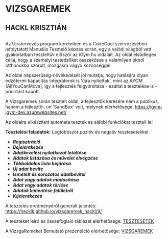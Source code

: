 # VIZSGAREMEK
## HACKL KRISZTIÁN
## 

Az Újratervezés program kereteiben és a CodeCool szervezésében lefolytatott Manuális Tesztelő képzés során, egy a valódi világból vett gyakorlatban 
teszteltük előszőr az iGym.hu oldalait. Az oldal elsődleges célja, hogy a személyi testedzőket összekösse a valamilyen okból otthonukba szorult, mozgásra vágyó közönséggel. 

Az oldal népszerűség-növekedését jól mutatja, hogy hatására olyan edzőtermi kapacitás integrátorok is 'újra nyitottak', mint az AYCM (AllYouCanMove), így a fejlesztés felgyorsítása - ezáltal a tesztelése is - prioritást kapott.

A Vizsgaremek során tesztelt oldal, a fejlesztők kérésére nem a publikus, hanem a fejlesztői, ún 'SandBox' volt, melynek 
elérhetősége: https://igym-igym-dev.azurewebsites.net/ 


Az oldalra elkészített automata tesztek az alábbi funkciókat teszteli le!

**Tesztelési feladatok:**
Legtöbbször pozitív és negatív tesztesetekkel.

* **_Regisztráció_** 
* **_Bejelentkezés_**  
* **_Adatkezelési nyilatkozat letöltése_** 
* **_Adatok listázása és művelet elvégzése_** 
* **_Többoldalas lista bejárása_** 
* **_Új adat bevite_** 
* **_Ismételt és sorozatos adatbevitel_**
* **_Adat vagy adatok módosítása_**
* **_Adat vagy adatok törlése_** 
* **_Adatok lementése felületről_** 
* **_Kijelentkezés_**

A tesztelés eredményéről generált jelentés: https://hacklk.github.io/vizsgaremek_hackl/9/

A teszteket leíró és összefoglaló táblázat elérhetősége:
[TESZTESETEK][1]

A VizsgaRemeket Bemutató prezentáció elérhetősége:  [VIZSGAREMEK][2]

[1]: https://docs.google.com/spreadsheets/d/1MueNGmYYOeePHdYQpgJSnnY4Q5r0ZlGx/edit?usp=sharing&ouid=113183806146834922430&rtpof=true&sd=true

[2]: https://docs.google.com/presentation/d/1i3guJSjjO3spP2nDqbULqnpGVI-N9Jr41670mSa0ZlY/edit?usp=sharing